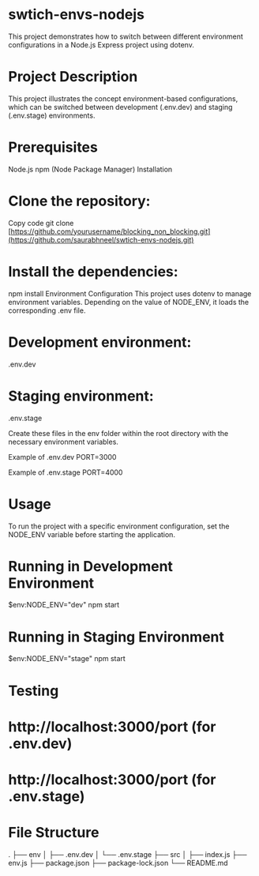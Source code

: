 # swtich-envs-nodejs

This project demonstrates how to switch between different environment configurations in a Node.js Express project using dotenv.

# Project Description
This project illustrates the concept environment-based configurations, which can be switched between development (.env.dev) and staging (.env.stage) environments.

# Prerequisites
Node.js
npm (Node Package Manager)
Installation

# Clone the repository:
Copy code
git clone [https://github.com/yourusername/blocking_non_blocking.git](https://github.com/saurabhneel/swtich-envs-nodejs.git)

# Install the dependencies:
npm install
Environment Configuration
This project uses dotenv to manage environment variables. Depending on the value of NODE_ENV, it loads the corresponding .env file.

# Development environment: 
.env.dev
# Staging environment:
.env.stage

Create these files in the env folder within the root directory with the necessary environment variables.

Example of .env.dev
PORT=3000

Example of .env.stage
PORT=4000

# Usage
To run the project with a specific environment configuration, set the NODE_ENV variable before starting the application.

# Running in Development Environment
$env:NODE_ENV="dev"
npm start

# Running in Staging Environment
$env:NODE_ENV="stage"
npm start

# Testing
# http://localhost:3000/port (for .env.dev)
# http://localhost:3000/port (for .env.stage)

# File Structure
.
├── env
│   ├── .env.dev
│   └── .env.stage
├── src
│   ├── index.js
├── env.js
├── package.json
├── package-lock.json
└── README.md
